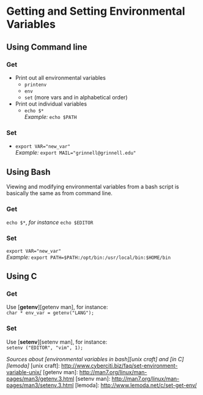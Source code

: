 # Getting and Setting Environmental Variables
## Using Command line 
### Get
  * Print out all environmental variables  
    * `printenv`
    * `env`
    * `set` (more vars and in alphabetical order)
  * Print out individual variables
    * `echo $*`  
    _Example:_ `echo $PATH`
### Set
   * `export VAR="new_var"`  
   _Example:_ `export MAIL="grinnell@grinnell.edu"`
## Using Bash
Viewing and modifying environmental variables from a bash script is basically
the same as from command line.
### Get
  `echo $*`, _for instance_ `echo $EDITOR`
### Set
 `export VAR="new_var"`  
 _Example:_ `export PATH=$PATH:/opt/bin:/usr/local/bin:$HOME/bin`
## Using C
### Get
Use [**getenv**][getenv man], for instance:  
`char * env_var = getenv("LANG");`
### Set
Use [**setenv**][setenv man], for instance:  
`setenv ("EDITOR", "vim", 1);`


_Sources about [environmental variables in bash][unix craft] and 
[in C][lemoda]_
[unix craft]: http://www.cyberciti.biz/faq/set-environment-variable-unix/
[getenv man]: http://man7.org/linux/man-pages/man3/getenv.3.html
[setenv man]: http://man7.org/linux/man-pages/man3/setenv.3.html
[lemoda]: http://www.lemoda.net/c/set-get-env/
